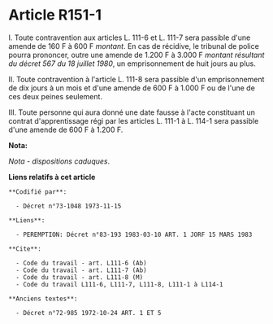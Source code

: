 # Article R151-1

I. Toute contravention aux articles L. 111-6 et L. 111-7 sera passible d'une amende de 160 F à 600 F *montant*. En cas de
récidive, le tribunal de police pourra prononcer, outre une amende de 1.200 F à 3.000 F *montant résultant du décret 567 du
18 juillet 1980*, un emprisonnement de huit jours au plus.

II. Toute contravention à l'article L. 111-8 sera passible d'un emprisonnement de dix jours à un mois et d'une amende de 600
F à 1.000 F ou de l'une de ces deux peines seulement.

III. Toute personne qui aura donné une date fausse à l'acte constituant un contrat d'apprentissage régi par les articles L.
111-1 à L. 114-1 sera passible d'une amende de 600 F à 1.200 F.

**Nota:**

*Nota - dispositions caduques*.

**Liens relatifs à cet article**

	**Codifié par**:

	  - Décret n°73-1048 1973-11-15

	**Liens**:

	  - PEREMPTION: Décret n°83-193 1983-03-10 ART. 1 JORF 15 MARS 1983

	**Cite**:

	  - Code du travail - art. L111-6 (Ab)
	  - Code du travail - art. L111-7 (Ab)
	  - Code du travail - art. L111-8 (M)
	  - Code du travail L111-6, L111-7, L111-8, L111-1 à L114-1

	**Anciens textes**:

	  - Décret n°72-985 1972-10-24 ART. 1 ET 5
